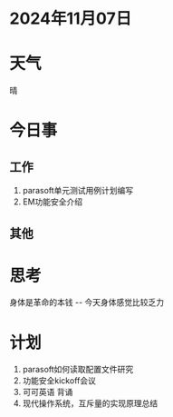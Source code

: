 # 2024年11月07日
# 天气
晴
# 今日事
## 工作
1. parasoft单元测试用例计划编写
2. EM功能安全介绍
## 其他 
# 思考
身体是革命的本钱 -- 今天身体感觉比较乏力

# 计划
1. parasoft如何读取配置文件研究
2. 功能安全kickoff会议
3. 可可英语 背诵
4. 现代操作系统，互斥量的实现原理总结